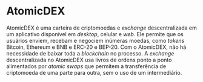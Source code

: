 # AtomicDEX

AtomicDEX é uma carteira de criptomoedas e _exchange_ descentralizada em um aplicativo disponível em _desktop_, celular e _web_. Ele permite que os usuários enviem, recebam e negociem inúmeras moedas, como _tokens_ Bitcoin, Ethereum e BNB e ERC-20 e BEP-20. Com o AtomicDEX, não há necessidade de baixar toda a _blockchain_ no processo. A _exchange_ descentralizada no AtomicDEX usa livros de ordens ponto a ponto alimentados por _atomic swaps_ que permitem a transferência de criptomoeda de uma parte para outra, sem o uso de um intermediário.
